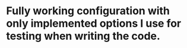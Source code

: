 # Fully working configuration with only implemented options I use for testing when writing the code.
